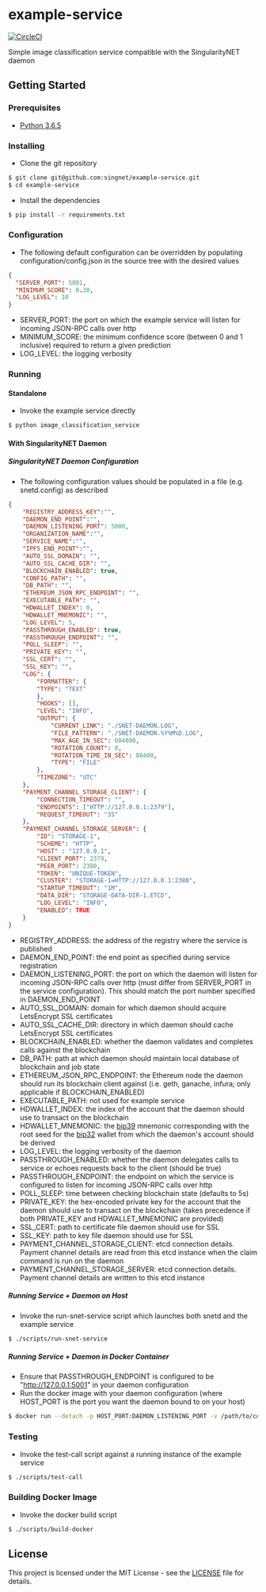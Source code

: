 # example-service

[![CircleCI](https://circleci.com/gh/singnet/example-service.svg?style=svg)](https://circleci.com/gh/singnet/example-service)

Simple image classification service compatible with the SingularityNET daemon

## Getting Started

### Prerequisites

* [Python 3.6.5](https://www.python.org/downloads/release/python-365/)

### Installing

* Clone the git repository
```bash
$ git clone git@github.com:singnet/example-service.git
$ cd example-service
```

* Install the dependencies
```bash
$ pip install -r requirements.txt
```

### Configuration

* The following default configuration can be overridden by populating configuration/config.json in the source tree with
the desired values
```json
{
  "SERVER_PORT": 5001,
  "MINIMUM_SCORE": 0.20,
  "LOG_LEVEL": 10
}
```
* SERVER_PORT: the port on which the example service will listen for incoming JSON-RPC calls over http
* MINIMUM_SCORE: the minimum confidence score (between 0 and 1 inclusive) required to return a given prediction
* LOG_LEVEL: the logging verbosity

### Running

#### Standalone

* Invoke the example service directly
```bash
$ python image_classification_service
```

#### With SingularityNET Daemon

##### SingularityNET Daemon Configuration

* The following configuration values should be populated in a file (e.g. snetd.config) as described
```json
{
    "REGISTRY_ADDRESS_KEY":"",
    "DAEMON_END_POINT":"",
    "DAEMON_LISTENING_PORT": 5000,
    "ORGANIZATION_NAME":"",
    "SERVICE_NAME":"",
    "IPFS_END_POINT":"",
    "AUTO_SSL_DOMAIN": "",
    "AUTO_SSL_CACHE_DIR": "",
    "BLOCKCHAIN_ENABLED": true,
    "CONFIG_PATH": "",
    "DB_PATH": "",
    "ETHEREUM_JSON_RPC_ENDPOINT": "",
    "EXECUTABLE_PATH": "",
    "HDWALLET_INDEX": 0,
    "HDWALLET_MNEMONIC": "",
    "LOG_LEVEL": 5,
    "PASSTHROUGH_ENABLED": true,
    "PASSTHROUGH_ENDPOINT": "",
    "POLL_SLEEP": "",
    "PRIVATE_KEY": "",
    "SSL_CERT": "",
    "SSL_KEY": "",
    "LOG": {
        "FORMATTER": {
        "TYPE": "TEXT"
        },
        "HOOKS": [],
        "LEVEL": "INFO",
        "OUTPUT": {
            "CURRENT_LINK": "./SNET-DAEMON.LOG",
            "FILE_PATTERN": "./SNET-DAEMON.%Y%M%D.LOG",
            "MAX_AGE_IN_SEC": 604800,
            "ROTATION_COUNT": 0,
            "ROTATION_TIME_IN_SEC": 86400,
            "TYPE": "FILE"
        },
        "TIMEZONE": "UTC"
    },
    "PAYMENT_CHANNEL_STORAGE_CLIENT": {
        "CONNECTION_TIMEOUT": "",
        "ENDPOINTS": ["HTTP://127.0.0.1:2379"],
        "REQUEST_TIMEOUT": "3S"
    },
    "PAYMENT_CHANNEL_STORAGE_SERVER": {
        "ID": "STORAGE-1",
        "SCHEME": "HTTP",
        "HOST" : "127.0.0.1",
        "CLIENT_PORT": 2379,
        "PEER_PORT": 2380,
        "TOKEN": "UNIQUE-TOKEN",
        "CLUSTER": "STORAGE-1=HTTP://127.0.0.1:2380",
        "STARTUP_TIMEOUT": "1M",
        "DATA_DIR": "STORAGE-DATA-DIR-1.ETCD",
        "LOG_LEVEL": "INFO",
        "ENABLED": TRUE
    }
}
```
* REGISTRY_ADDRESS: the address of the registry where the service is published
* DAEMON_END_POINT: the end point as specified during service registration
* DAEMON_LISTENING_PORT: the port on which the daemon will listen for incoming JSON-RPC calls over http (must differ
from SERVER_PORT in the service configuration). This should match the port number specified in DAEMON_END_POINT
* AUTO_SSL_DOMAIN: domain for which daemon should acquire LetsEncrypt SSL certificates
* AUTO_SSL_CACHE_DIR: directory in which daemon should cache LetsEncrypt SSL certificates
* BLOCKCHAIN_ENABLED: whether the daemon validates and completes calls against the blockchain
* DB_PATH: path at which daemon should maintain local database of blockchain and job state
* ETHEREUM_JSON_RPC_ENDPOINT: the Ethereum node the daemon should run its blockchain client against (i.e. geth,
ganache, infura; only applicable if BLOCKCHAIN_ENABLED)
* EXECUTABLE_PATH: not used for example service
* HDWALLET_INDEX: the index of the account that the daemon should use to transact on the blockchain
* HDWALLET_MNEMONIC: the [bip39](https://github.com/bitcoin/bips/blob/master/bip-0039.mediawiki) mnemonic corresponding
with the root seed for the [bip32](https://github.com/bitcoin/bips/blob/master/bip-0032.mediawiki) wallet from which
the daemon's account should be derived
* LOG_LEVEL: the logging verbosity of the daemon
* PASSTHROUGH_ENABLED: whether the daemon delegates calls to service or echoes requests back to the client (should be
true)
* PASSTHROUGH_ENDPOINT: the endpoint on which the service is configured to listen for incoming JSON-RPC calls over http
* POLL_SLEEP: time between checking blockchain state (defaults to 5s)
* PRIVATE_KEY: the hex-encoded private key for the account that the daemon should use to transact on the blockchain 
(takes precedence if both PRIVATE_KEY and HDWALLET_MNEMONIC are provided)
* SSL_CERT: path to certificate file daemon should use for SSL
* SSL_KEY: path to key file daemon should use for SSL
* PAYMENT_CHANNEL_STORAGE_CLIENT: etcd connection details. Payment channel details are read from this etcd instance when the claim command is run on the daemon
* PAYMENT_CHANNEL_STORAGE_SERVER: etcd connection details. Payment channel details are written to this etcd instance

##### Running Service + Daemon on Host

* Invoke the run-snet-service script which launches both snetd and the example service
```bash
$ ./scripts/run-snet-service
```

##### Running Service + Daemon in Docker Container

* Ensure that PASSTHROUGH_ENDPOINT is configured to be "http://127.0.0.1:5001" in your daemon configuration
* Run the docker image with your daemon configuration (where HOST_PORT is the port you want the daemon bound to on your
host)
```bash
$ docker run --detach -p HOST_PORT:DAEMON_LISTENING_PORT -v /path/to/config:/snetd.config singularitynet/example-service:latest
```

### Testing

* Invoke the test-call script against a running instance of the example service
```bash
$ ./scripts/test-call
```

### Building Docker Image

* Invoke the docker build script
```bash
$ ./scripts/build-docker
```

## License

This project is licensed under the MIT License - see the
[LICENSE](https://github.com/singnet/example-service/blob/master/LICENSE) file for details.

